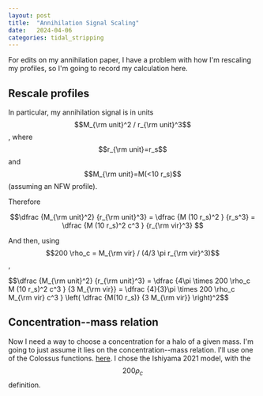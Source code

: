 ```yaml
---
layout: post
title:  "Annihilation Signal Scaling"
date:   2024-04-06
categories: tidal_stripping
---
```


For edits on my annihilation paper, I have a problem with how I'm rescaling my profiles, so I'm going to record my calculation here.

## Rescale profiles

In particular, my annihilation signal is in units $$M_{\rm unit}^2 / r_{\rm unit}^3$$, where $$r_{\rm unit}=r_s$$ and $$M_{\rm unit}=M(<10 r_s)$$ (assuming an NFW profile).

Therefore

$$\dfrac {M_{\rm unit}^2} {r_{\rm unit}^3} = \dfrac {M (10 r_s)^2 } {r_s^3} = \dfrac {M (10 r_s)^2 c^3 } {r_{\rm vir}^3} $$

And then, using $$200 \rho_c = M_{\rm vir} / (4/3 \pi r_{\rm vir}^3)$$,


$$\dfrac {M_{\rm unit}^2} {r_{\rm unit}^3} = \dfrac {4\pi \times 200 \rho_c M (10 r_s)^2 c^3 } {3 M_{\rm vir}} = \dfrac {4}{3}\pi \times 200 \rho_c M_{\rm vir} c^3 }  \left(  \dfrac {M(10 r_s)} {3 M_{\rm vir}}  \right)^2$$

## Concentration--mass relation

Now I need a way to choose a concentration for a halo of a given mass. I'm going to just assume it lies on the concentration--mass relation. I'll use one of the Colossus functions. <a href="https://bdiemer.bitbucket.io/colossus/halo_concentration.html">here</a>. I chose the Ishiyama 2021 model, with the $$200\rho_c$$ definition.
